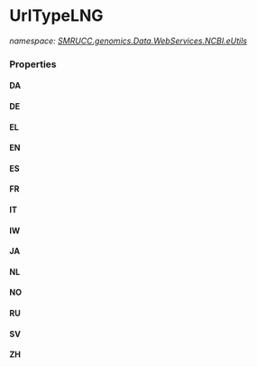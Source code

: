 ﻿# UrlTypeLNG
_namespace: [SMRUCC.genomics.Data.WebServices.NCBI.eUtils](./index.md)_






### Properties

#### DA

#### DE

#### EL

#### EN

#### ES

#### FR

#### IT

#### IW

#### JA

#### NL

#### NO

#### RU

#### SV

#### ZH

